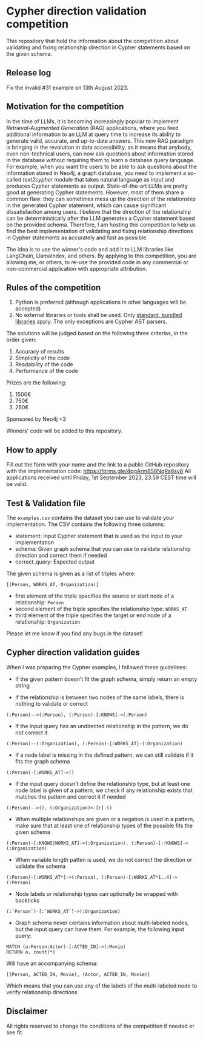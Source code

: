 # Cypher direction validation competition
This repository that hold the information about the competition about validating and fixing relationship direction in Cypher statements based on the given schema.

## Release log

Fix the invalid #31 example on 13th August 2023.

## Motivation for the competition

In the time of LLMs, it is becoming increasingly popular to implement _Retrieval-Augmented Generation_ (RAG) applications, where you feed additional information to an LLM at query time to increase its ability to generate valid, accurate, and up-to-date answers.
This new RAG paradigm is bringing in the revolution in data accessibility, as it means that anybody, even non-technical users, can now ask questions about information stored in the database without requiring them to learn a database query language.
For example, when you want the users to be able to ask questions about the information stored in Neo4j, a graph database, you need to implement a so-called _text2cypher_ module that takes natural language as input and produces Cypher statements as output.
State-of-the-art LLMs are pretty good at generating Cypher statements.
However, most of them share a common flaw: they can sometimes mess up the direction of the relationship in the generated Cypher statement, which can cause significant dissatisfaction among users.
I believe that the direction of the relationship can be deterministically after the LLM generates a Cypher statement based on the provided schema.
Therefore, I am hosting this competition to help us find the best implementation of validating and fixing relationship directions in Cypher statements as accurately and fast as possible.

The idea is to use the winner's code and add it to LLM libraries like LangChain, LlamaIndex, and others.
By applying to this competition, you are allowing me, or others, to re-use the provided code in any commercial or non-commercial application with appropriate attribution.

## Rules of the competition

1. Python is preferred (although applications in other languages will be accepted)
2. No external libraries or tools shall be used. Only [standard, bundled libraries](https://en.wikipedia.org/wiki/Standard_library) apply. The only exceptions are Cypher AST parsers.

The solutions will be judged based on the following three criterias, in the order given:

1. Accuracy of results
2. Simplicity of the code
3. Readability of the code
4. Performance of the code

Prizes are the following:

1. 1500€
2. 750€
3. 250€

Sponsored by Neo4j <3

Winners' code will be added to this repository.

## How to apply

Fill out the form with your name and the link to a public GitHub repository with the implementation code: https://forms.gle/4pgArm8S8NqRa6sy8
All applications received until Friday, 1st September 2023, 23.59 CEST time will be valid.

## Test & Validation file

The `examples.csv` contains the dataset you can use to validate your implementation.
The CSV contains the following three columns:

- statement: Input Cypher statement that is used as the input to your implementation
- schema: Given graph schema that you can use to validate relationship direction and correct them if needed
- correct_query: Expected output 

The given schema is given as a list of triples where:
```
[(Person, WORKS_AT, Organization)]
```

- first element of the triple specifies the source or start node of a relationship: `Person`
- second element of the triple specifies the relationship type: `WORKS_AT`
- third element of the triple specifies the target or end node of a relationship: `Organization` 

Please let me know if you find any bugs in the dataset!

## Cypher direction validation guides

When I was preparing the Cypher examples, I followed these guidelines:

- If the given pattern doesn't fit the graph schema, simply return an empty string

- If the relationship is between two nodes of the same labels, there is nothing to validate or correct
```
(:Person)-->(:Person), (:Person)-[:KNOWS]->(:Person)
```
- If the input query has an undirected relationship in the pattern, we do not correct it.
```
(:Person)--(:Organization), (:Person)-[:WORKS_AT]-(:Organization)
```
- If a node label is missing in the defined pattern, we can still validate if it fits the graph schema
```
(:Person)-[:WORKS_AT]->()
```
- If the input query doesn't define the relationship type, but at least one node label is given of a pattern, we check if any relationship exists that matches the pattern and correct it if needed
```
(:Person)-->(), (:Organization)<-[r]-()
```

- When multiple relationships are given or a negation is used in a pattern, make sure that at least one of relationship types of the possible fits the given schema
```
(:Person)-[:KNOWS|WORKS_AT]->(:Organization), (:Person)-[:!KNOWS]->(:Organization)
```

- When variable length patten is used, we do not correct the direction or validate the schema
```
(:Person)-[:WORKS_AT*]->(:Person), (:Person)-[:WORKS_AT*1..4]->(:Person) 
```

- Node labels or relationship types can optionally be wrapped with backticks
```
(:`Person`)-[:`WORKS_AT`]->(:Organization)
```

- Graph schema never contains information about multi-labeled nodes, but the input query can have them. For example, the following input query:
```
MATCH (a:Person:Actor)-[:ACTED_IN]->(:Movie)
RETURN a, count(*)
```

Will have an accompanying schema:

```
[(Person, ACTED_IN, Movie), (Actor, ACTED_IN, Movie)]
```

Which means that you can use any of the labels of the multi-labeled node to verify relationship directions

## Disclaimer

All rights reserved to change the conditions of the competition if needed or see fit.

